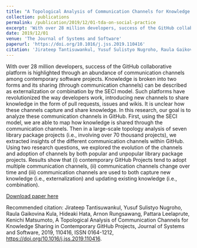 ```yaml
---
title: "A Topological Analysis of Communication Channels for Knowledge Sharing in Contemporary GitHub Projects"
collection: publications
permalink: /publication/2019/12/01-tda-on-social-practice
excerpt: 'With over 28 million developers, success of the GitHub collaborative platform is highlighted through an abundance of communication channels among contemporary software projects. Knowledge is broken into two forms and its sharing (through communication channels) can be described as externalization or combination by the SECI model. Such platforms have revolutionized the way developers work, introducing new channels to share knowledge in the form of pull requests, issues and wikis. It is unclear how these channels capture and share knowledge. In this research, our goal is to analyze these communication channels in GitHub. First, using the SECI model, we are able to map how knowledge is shared through the communication channels. Then in a large-scale topology analysis of seven library package projects (i.e., involving over 70 thousand projects), we extracted insights of the different communication channels within GitHub. Using two research questions, we explored the evolution of the channels and adoption of channels by both popular and unpopular library package projects. Results show that (i) contemporary GitHub Projects tend to adopt multiple communication channels, (ii) communication channels change over time and (iii) communication channels are used to both capture new knowledge (i.e., externalization) and updating existing knowledge (i.e., combination).'
date: 2019/12/01
venue: 'The Journal of Systems and Software'
paperurl: 'https://doi.org/10.1016/j.jss.2019.110416'
citation: 'Jirateep Tantisuwankul, Yusuf Sulistyo Nugroho, Raula Gaikovina Kula, Hideaki Hata, Arnon Rungsawang, Pattara Leelaprute, Kenichi Matsumoto, A Topological Analysis of Communication Channels for Knowledge Sharing in Contemporary GitHub Projects, Journal of Systems and Software, 2019, 110416, ISSN 0164-1212, https://doi.org/10.1016/j.jss.2019.110416.'
---
```

With over 28 million developers, success of the GitHub collaborative platform is highlighted through an abundance of communication channels among contemporary software projects. Knowledge is broken into two forms and its sharing (through communication channels) can be described as externalization or combination by the SECI model. Such platforms have revolutionized the way developers work, introducing new channels to share knowledge in the form of pull requests, issues and wikis. It is unclear how these channels capture and share knowledge. In this research, our goal is to analyze these communication channels in GitHub. First, using the SECI model, we are able to map how knowledge is shared through the communication channels. Then in a large-scale topology analysis of seven library package projects (i.e., involving over 70 thousand projects), we extracted insights of the different communication channels within GitHub. Using two research questions, we explored the evolution of the channels and adoption of channels by both popular and unpopular library package projects. Results show that (i) contemporary GitHub Projects tend to adopt multiple communication channels, (ii) communication channels change over time and (iii) communication channels are used to both capture new knowledge (i.e., externalization) and updating existing knowledge (i.e., combination).

[Download paper here](https://doi.org/10.1016/j.jss.2019.110416)

Recommended citation: Jirateep Tantisuwankul, Yusuf Sulistyo Nugroho, Raula Gaikovina Kula, Hideaki Hata, Arnon Rungsawang, Pattara Leelaprute, Kenichi Matsumoto, A Topological Analysis of Communication Channels for Knowledge Sharing in Contemporary GitHub Projects, Journal of Systems and Software, 2019, 110416, ISSN 0164-1212, https://doi.org/10.1016/j.jss.2019.110416.